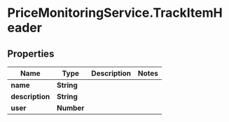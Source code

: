 # PriceMonitoringService.TrackItemHeader

## Properties
Name | Type | Description | Notes
------------ | ------------- | ------------- | -------------
**name** | **String** |  | 
**description** | **String** |  | 
**user** | **Number** |  | 

